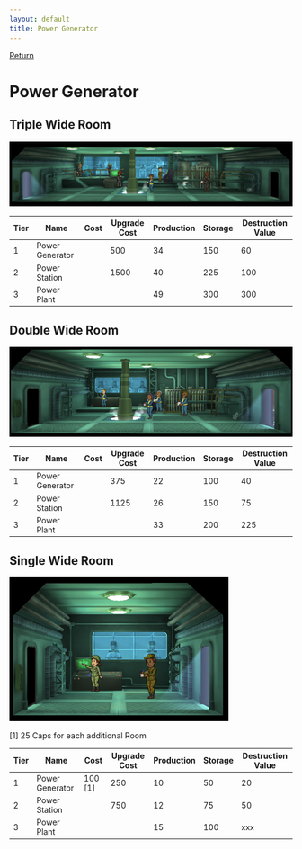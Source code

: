 ```yaml
---
layout: default
title: Power Generator
---
```

[Return](../index.html)

Power Generator
===========

## Triple Wide Room

![Power Plant](img/t3images/tripplepowerplant.jpg)

Tier | Name | Cost | Upgrade Cost | Production | Storage | Destruction Value
------|------|------|------|------|------|------
1 | Power Generator | | 500 | 34 | 150 | 60
2 | Power Station | | 1500 | 40 | 225 | 100
3 | Power Plant | | | 49 | 300 | 300

## Double Wide Room

![Power Plant](img/t1images/doublepowergenerator.jpg)

Tier | Name | Cost | Upgrade Cost | Production | Storage | Destruction Value
------|------|------|------|------|------|------
1 | Power Generator | | 375 | 22 | 100 | 40
2 | Power Station | | 1125 | 26 | 150 | 75
3 | Power Plant | | | 33 | 200 | 225

## Single Wide Room

![Power Plant](img/t1images/singlepowerplant.jpg)

[1] 25 Caps for each additional Room

Tier | Name | Cost | Upgrade Cost | Production | Storage | Destruction Value
------|------|------|------|------|------|------
1 | Power Generator | 100 [1] | 250 | 10 | 50 | 20
2 | Power Station | | 750 | 12 | 75 | 50
3 | Power Plant | | | 15 | 100 | xxx
